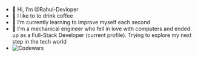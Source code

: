 - 👋 Hi, I’m @Rahul-Devloper
- 👀 I like to to drink coffee
- 🌱 I’m currently learning to improve myself each second
- 💞️ I'm a mechanical engineer who fell in love with computers and ended up as a Full-Stack Developer (current profile). Trying to explore my next step in the tech world
- ![Codewars](https://www.codewars.com/users/Rahul-Devloper/badges/small)


<!---
Rahul-Devloper/Rahul-Devloper is a ✨ special ✨ repository because its `README.md` (this file) appears on your GitHub profile.
You can click the Preview link to take a look at your changes.
--->

